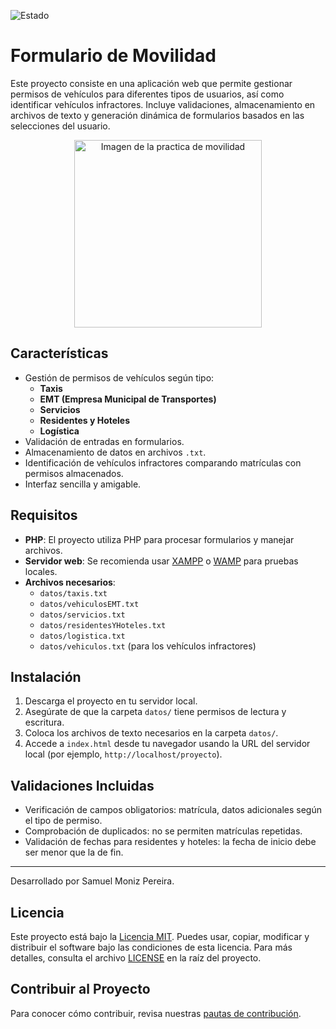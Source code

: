 ![Estado](https://img.shields.io/badge/Estado-Acabado-brightgreen?style=plastic)

# Formulario de Movilidad

Este proyecto consiste en una aplicación web que permite gestionar permisos de vehículos para diferentes tipos de usuarios, así como identificar vehículos infractores. Incluye validaciones, almacenamiento en archivos de texto y generación dinámica de formularios basados en las selecciones del usuario.

<div align="center">
  <img src="movilidad_PHP.png" alt="Imagen de la practica de movilidad" width="300">
</div>

## Características

- Gestión de permisos de vehículos según tipo:
  - **Taxis**
  - **EMT (Empresa Municipal de Transportes)**
  - **Servicios**
  - **Residentes y Hoteles**
  - **Logística**
- Validación de entradas en formularios.
- Almacenamiento de datos en archivos `.txt`.
- Identificación de vehículos infractores comparando matrículas con permisos almacenados.
- Interfaz sencilla y amigable.

## Requisitos

- **PHP**: El proyecto utiliza PHP para procesar formularios y manejar archivos.
- **Servidor web**: Se recomienda usar [XAMPP](https://www.apachefriends.org/) o [WAMP](https://www.wampserver.com/) para pruebas locales.
- **Archivos necesarios**:
  - `datos/taxis.txt`
  - `datos/vehiculosEMT.txt`
  - `datos/servicios.txt`
  - `datos/residentesYHoteles.txt`
  - `datos/logistica.txt`
  - `datos/vehiculos.txt` (para los vehículos infractores)

## Instalación

1. Descarga el proyecto en tu servidor local.
2. Asegúrate de que la carpeta `datos/` tiene permisos de lectura y escritura.
3. Coloca los archivos de texto necesarios en la carpeta `datos/`.
4. Accede a `index.html` desde tu navegador usando la URL del servidor local (por ejemplo, `http://localhost/proyecto`).

## Validaciones Incluidas

- Verificación de campos obligatorios: matrícula, datos adicionales según el tipo de permiso.
- Comprobación de duplicados: no se permiten matrículas repetidas.
- Validación de fechas para residentes y hoteles: la fecha de inicio debe ser menor que la de fin.

---

Desarrollado por Samuel Moniz Pereira. 

## Licencia

Este proyecto está bajo la [Licencia MIT](https://opensource.org/licenses/MIT). Puedes usar, copiar, modificar y distribuir el software bajo las condiciones de esta licencia. Para más detalles, consulta el archivo [LICENSE](LICENSE) en la raíz del proyecto.

## Contribuir al Proyecto
Para conocer cómo contribuir, revisa nuestras [pautas de contribución](https://github.com/sam324sam/sam324sam/blob/main/CONTRIBUTING.md).

